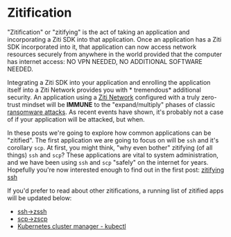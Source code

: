 # Zitification

"Zitification" or "zitifying" is the act of taking an application and incorporating a Ziti SDK into that application. Once an
application has a Ziti SDK incorporated into it, that application can now access network resources securely from anywhere in
the world provided that the computer has internet access: NO VPN NEEDED, NO ADDITIONAL SOFTWARE NEEDED.

Integrating a Ziti SDK into your application and enrolling the application itself into a Ziti Network provides you with *
tremendous* additional security. An application using a [Ziti Network][2] configured with a truly zero-trust mindset will be
**IMMUNE** to the "expand/multiply" phases of classic [ransomware attacks][1]. As recent events have shown, it's probably not
a case of if your application will be attacked, but when.

In these posts we're going to explore how common applications can be "zitified". The first application we are going to focus
on will be `ssh` and it's corollary `scp`. At first, you might think, "why even bother" zitifying (of all things) `ssh`
and `scp`? These applications are vital to system administration, and we have been using `ssh` and
`scp` "safely" on the internet for years. Hopefully you're now interested enough to find out in the first post:
[zitifying ssh][3]

If you'd prefer to read about other zitifications, a running list of zitified apps will be updated below:

* [ssh->zssh][3]
* [scp->zscp][4]
* [Kubernetes cluster manager - kubectl][5]

[1]: https://netfoundry.io/ztna-ransomware/
[2]: /docs/introduction/intro#overview-of-a-ziti-network
[3]: /blog/zitification/zitifying-ssh/
[4]: /blog/zitification/zitifying-scp/
[5]: /blog/zitification/kubernetes/